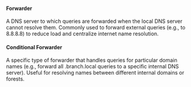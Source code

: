 #### Forwarder
A DNS server to which queries are forwarded when the local DNS server cannot resolve them. Commonly used to forward external queries (e.g., to 8.8.8.8) to reduce load and centralize internet name resolution.

#### Conditional Forwarder
A specific type of forwarder that handles queries for particular domain names (e.g., forward all .branch.local queries to a specific internal DNS server). Useful for resolving names between different internal domains or forests.
